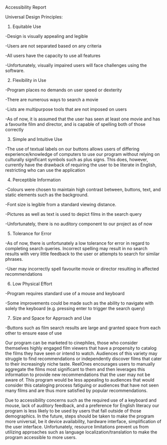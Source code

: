 Accessibility Report

Universal Design Principles:

1) Equitable Use

-Design is visually appealing and legible

-Users are not separated based on any criteria

-All users have the capacity to use all features

-Unfortunately, visually impaired users will face challenges using the software.

2) Flexibility in Use

-Program places no demands on user speed or dexterity

-There are numerous ways to search a movie

-Lists are multipurpose tools that are not imposed on users

-As of now, it is assumed that the user has seen at least one movie and has a favourite film and director, and is capable of spelling both of those correctly

3) Simple and Intuitive Use

-The use of textual labels on our buttons allows users of differing experience/knowledge of computers to use our program without relying on culturally significant symbols such as plus signs. This does, however, currently have the drawback of requiring the user to be literate in English, restricting who can use the application

4) Perceptible Information

-Colours were chosen to maintain high contrast between, buttons, text, and static elements such as the background.

-Font size is legible from a standard viewing distance.

-Pictures as well as text is used to depict films in the search query

-Unfortunately, there is no auditory component to our project as of now

5) Tolerance for Error

-As of now, there is unfortunately a low tolerance for error in regard to completing search queries. Incorrect spelling may result in no search results with very little feedback to the user or attempts to search for similar phrases.

-User may incorrectly spell favourite movie or director resulting in affected recommendations

6) Low Physical Effort

-Program requires standard use of a mouse and keyboard

-Some improvements could be made such as the ability to navigate with solely the keyboard (e.g. pressing enter to 
trigger the search query)

7) Size and Space for Approach and Use

-Buttons such as film search results are large and granted space from each other to ensure ease of use


Our program can be marketed to cinephiles, those who consider themselves highly engaged film viewers that have a 
propensity to catalog the films they have seen or intend to watch. Audiences of this variety may struggle to find 
recommendations or independently discover films that cater to their increasingly niche taste. ReelOnes encourages users 
to manually aggregate the films most significant to them and then leverages this information to provide new recommendations 
that the user may not be aware of. This program would be less appealing to audiences that would consider this cataloging 
process fatiguing or audiences that have not seen many films and are thus more satisfied by popular recommendations.

Due to accessibility concerns such as the required use of a keyboard and mouse, lack of auditory feedback, and a 
preference for English literacy our program is less likely to  be used by users that fall outside of those demographics. 
In the future, steps should be taken to make the program more universal, be it device availability, hardware interface, 
simplification of the user interface. Unfortunately, resource limitations prevent us from utilizing approaches such as 
language localization/translation to make the program accessible to more users. 

